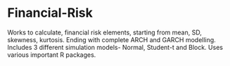 # Financial-Risk
Works to calculate, financial risk elements, starting from mean, SD, skewness, kurtosis. Ending with complete ARCH and GARCH modelling.
Includes 3 different simulation models- Normal, Student-t and Block.
Uses various important R packages.
